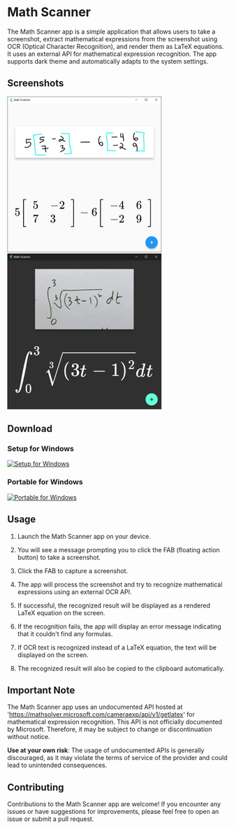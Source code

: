# Math Scanner

The Math Scanner app is a simple application that allows users to take a screenshot, extract mathematical expressions from the screenshot using OCR (Optical Character Recognition), and render them as LaTeX equations. It uses an external API for mathematical expression recognition. The app supports dark theme and automatically adapts to the system settings.

## Screenshots

![Screenshot_1](screenshots/1.png)
![Screenshot_2](screenshots/2.png)

## Download

### Setup for Windows
[![Setup for Windows](https://img.shields.io/badge/Math__Scanner.exe-download-lightGreen?style=for-the-badge&logo=windows)](https://github.com/ekrem-qb/math_scan/releases/latest/download/Math_Scanner.exe)

### Portable for Windows
[![Portable for Windows](https://img.shields.io/badge/Math__Scanner.zip-download-blue?style=for-the-badge&logo=windows)](https://github.com/ekrem-qb/math_scan/releases/latest/download/Math_Scanner.zip)

## Usage

1. Launch the Math Scanner app on your device.

2. You will see a message prompting you to click the FAB (floating action button) to take a screenshot.

3. Click the FAB to capture a screenshot.

4. The app will process the screenshot and try to recognize mathematical expressions using an external OCR API.

5. If successful, the recognized result will be displayed as a rendered LaTeX equation on the screen.

6. If the recognition fails, the app will display an error message indicating that it couldn't find any formulas.

7. If OCR text is recognized instead of a LaTeX equation, the text will be displayed on the screen.

8. The recognized result will also be copied to the clipboard automatically.

## Important Note

The Math Scanner app uses an undocumented API hosted at 'https://mathsolver.microsoft.com/cameraexp/api/v1/getlatex' for mathematical expression recognition. This API is not officially documented by Microsoft. Therefore, it may be subject to change or discontinuation without notice.

**Use at your own risk**: The usage of undocumented APIs is generally discouraged, as it may violate the terms of service of the provider and could lead to unintended consequences.

## Contributing

Contributions to the Math Scanner app are welcome! If you encounter any issues or have suggestions for improvements, please feel free to open an issue or submit a pull request.
